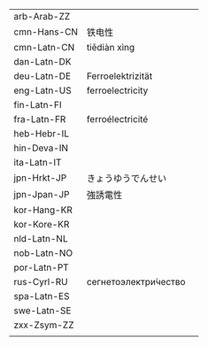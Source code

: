 | | | |
|-|-|-|
| arb-Arab-ZZ |  |  |
| cmn-Hans-CN | 铁电性 |  |
| cmn-Latn-CN | tiědiàn xìng |  |
| dan-Latn-DK |  |  |
| deu-Latn-DE | Ferroelektrizität |  |
| eng-Latn-US | ferroelectricity |  |
| fin-Latn-FI |  |  |
| fra-Latn-FR | ferroélectricité |  |
| heb-Hebr-IL |  |  |
| hin-Deva-IN |  |  |
| ita-Latn-IT |  |  |
| jpn-Hrkt-JP | きょうゆうでんせい |  |
| jpn-Jpan-JP | 強誘電性 |  |
| kor-Hang-KR |  |  |
| kor-Kore-KR |  |  |
| nld-Latn-NL |  |  |
| nob-Latn-NO |  |  |
| por-Latn-PT |  |  |
| rus-Cyrl-RU | сегнетоэлектри́чество |  |
| spa-Latn-ES |  |  |
| swe-Latn-SE |  |  |
| zxx-Zsym-ZZ |  |  |
|  |  |  |